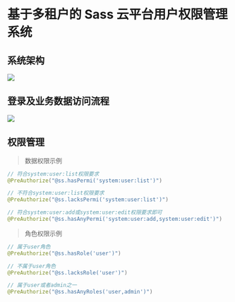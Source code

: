 # 基于多租户的 Sass 云平台用户权限管理系统

## 系统架构

![](http://oss.jankinwu.com/img/saas%E7%B3%BB%E7%BB%9F%E6%9E%B6%E6%9E%84.jpg)

## 登录及业务数据访问流程

![](http://oss.jankinwu.com/img/%E6%9D%83%E9%99%90%E6%A0%A1%E9%AA%8C%E6%B5%81%E7%A8%8B.jpg)

## 权限管理

> 数据权限示例

```java
// 符合system:user:list权限要求
@PreAuthorize("@ss.hasPermi('system:user:list')")

// 不符合system:user:list权限要求
@PreAuthorize("@ss.lacksPermi('system:user:list')")

// 符合system:user:add或system:user:edit权限要求即可
@PreAuthorize("@ss.hasAnyPermi('system:user:add,system:user:edit')")
```

> 角色权限示例

```java
// 属于user角色
@PreAuthorize("@ss.hasRole('user')")

// 不属于user角色
@PreAuthorize("@ss.lacksRole('user')")

// 属于user或者admin之一
@PreAuthorize("@ss.hasAnyRoles('user,admin')")
```

